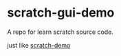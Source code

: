 # scratch-gui-demo

A repo for learn scratch source code.

just like [scratch-demo](https://github.com/liumingzw/front-example-project#readme)
